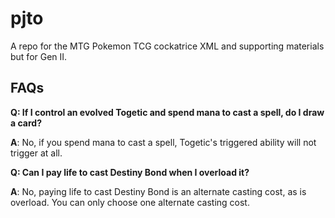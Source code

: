 # pjto
A repo for the MTG Pokemon TCG cockatrice XML and supporting materials but for Gen II.

## FAQs

**Q: If I control an evolved Togetic and spend mana to cast a spell, do I draw a card?**

**A**: No, if you spend mana to cast a spell, Togetic's triggered ability will not trigger at all.

**Q: Can I pay life to cast Destiny Bond when I overload it?**

**A**: No, paying life to cast Destiny Bond is an alternate casting cost, as is overload. You can only choose one alternate casting cost.